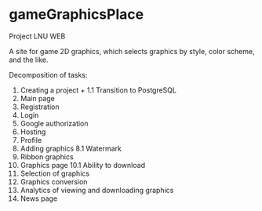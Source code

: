 # gameGraphicsPlace
Project LNU WEB

A site for game 2D graphics, which selects graphics by style, color scheme, and the like.

Decomposition of tasks:
1. Creating a project +
1.1 Transition to PostgreSQL
2. Main page
3. Registration
4. Login
5. Google authorization
6. Hosting
7. Profile
8. Adding graphics
8.1 Watermark
9. Ribbon graphics
10. Graphics page
10.1 Ability to download
11. Selection of graphics
12. Graphics conversion
13. Analytics of viewing and downloading graphics
14. News page
